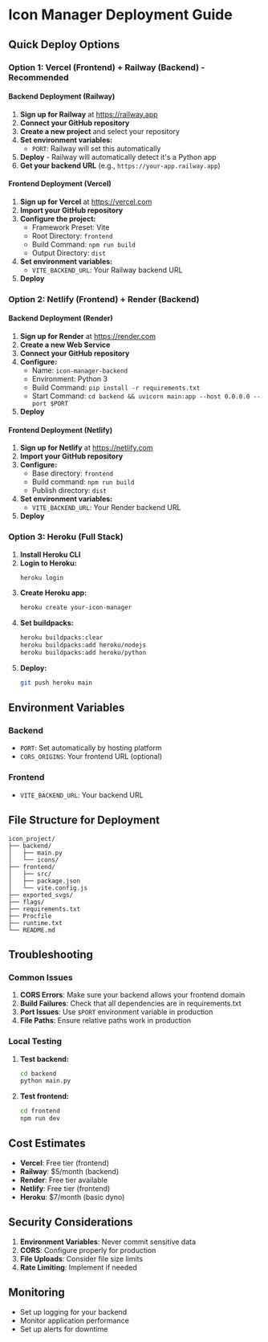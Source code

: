 # Icon Manager Deployment Guide

## Quick Deploy Options

### Option 1: Vercel (Frontend) + Railway (Backend) - Recommended

#### Backend Deployment (Railway)

1. **Sign up for Railway** at https://railway.app
2. **Connect your GitHub repository**
3. **Create a new project** and select your repository
4. **Set environment variables:**
   - `PORT`: Railway will set this automatically
5. **Deploy** - Railway will automatically detect it's a Python app
6. **Get your backend URL** (e.g., `https://your-app.railway.app`)

#### Frontend Deployment (Vercel)

1. **Sign up for Vercel** at https://vercel.com
2. **Import your GitHub repository**
3. **Configure the project:**
   - Framework Preset: Vite
   - Root Directory: `frontend`
   - Build Command: `npm run build`
   - Output Directory: `dist`
4. **Set environment variables:**
   - `VITE_BACKEND_URL`: Your Railway backend URL
5. **Deploy**

### Option 2: Netlify (Frontend) + Render (Backend)

#### Backend Deployment (Render)

1. **Sign up for Render** at https://render.com
2. **Create a new Web Service**
3. **Connect your GitHub repository**
4. **Configure:**
   - Name: `icon-manager-backend`
   - Environment: Python 3
   - Build Command: `pip install -r requirements.txt`
   - Start Command: `cd backend && uvicorn main:app --host 0.0.0.0 --port $PORT`
5. **Deploy**

#### Frontend Deployment (Netlify)

1. **Sign up for Netlify** at https://netlify.com
2. **Import your GitHub repository**
3. **Configure:**
   - Base directory: `frontend`
   - Build command: `npm run build`
   - Publish directory: `dist`
4. **Set environment variables:**
   - `VITE_BACKEND_URL`: Your Render backend URL
5. **Deploy**

### Option 3: Heroku (Full Stack)

1. **Install Heroku CLI**
2. **Login to Heroku:**
   ```bash
   heroku login
   ```
3. **Create Heroku app:**
   ```bash
   heroku create your-icon-manager
   ```
4. **Set buildpacks:**
   ```bash
   heroku buildpacks:clear
   heroku buildpacks:add heroku/nodejs
   heroku buildpacks:add heroku/python
   ```
5. **Deploy:**
   ```bash
   git push heroku main
   ```

## Environment Variables

### Backend
- `PORT`: Set automatically by hosting platform
- `CORS_ORIGINS`: Your frontend URL (optional)

### Frontend
- `VITE_BACKEND_URL`: Your backend URL

## File Structure for Deployment

```
icon_project/
├── backend/
│   ├── main.py
│   └── icons/
├── frontend/
│   ├── src/
│   ├── package.json
│   └── vite.config.js
├── exported_svgs/
├── flags/
├── requirements.txt
├── Procfile
├── runtime.txt
└── README.md
```

## Troubleshooting

### Common Issues

1. **CORS Errors**: Make sure your backend allows your frontend domain
2. **Build Failures**: Check that all dependencies are in requirements.txt
3. **Port Issues**: Use `$PORT` environment variable in production
4. **File Paths**: Ensure relative paths work in production

### Local Testing

1. **Test backend:**
   ```bash
   cd backend
   python main.py
   ```

2. **Test frontend:**
   ```bash
   cd frontend
   npm run dev
   ```

## Cost Estimates

- **Vercel**: Free tier (frontend)
- **Railway**: $5/month (backend)
- **Render**: Free tier available
- **Netlify**: Free tier (frontend)
- **Heroku**: $7/month (basic dyno)

## Security Considerations

1. **Environment Variables**: Never commit sensitive data
2. **CORS**: Configure properly for production
3. **File Uploads**: Consider file size limits
4. **Rate Limiting**: Implement if needed

## Monitoring

- Set up logging for your backend
- Monitor application performance
- Set up alerts for downtime 